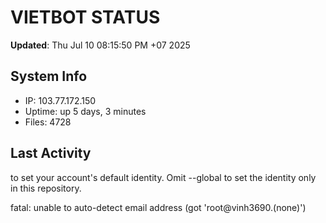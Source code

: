 # VIETBOT STATUS
**Updated**: Thu Jul 10 08:15:50 PM +07 2025

## System Info
- IP: 103.77.172.150
- Uptime: up 5 days, 3 minutes
- Files: 4728

## Last Activity

to set your account's default identity.
Omit --global to set the identity only in this repository.

fatal: unable to auto-detect email address (got 'root@vinh3690.(none)')
